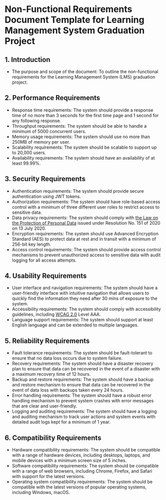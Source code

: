 # Non-Functional Requirements Document Template for Learning Management System Graduation Project

## 1. Introduction

- The purpose and scope of the document: To outline the non-functional requirements for the Learning Management System (LMS) graduation project.

## 2. Performance Requirements

- Response time requirements: The system should provide a response time of no more than 3 seconds for the first time page and 1 second for any following response.
- Throughput requirements: The system should be able to handle a minimum of 5000 concurrent users.
- Memory usage requirements: The system should use no more than 250MB of memory per user.
- Scalability requirements: The system should be scalable to support up to 20,000 users.
- Availability requirements: The system should have an availability of at least 99.99%.

## 3. Security Requirements

- Authentication requirements: The system should provide secure authentication using JWT tokens.
- Authorization requirements: The system should have role-based access control with a minimum of three different user roles to restrict access to sensitive data.
- Data privacy requirements: The system should comply with [the Law on the Protection of Personal Data](https://www.dataguidance.com/sites/default/files/egypt_data_protection_law.pdf) issued under Resolution No. 151 of 2020 on 13 July 2020.
- Encryption requirements: The system should use  Advanced Encryption Standard (AES) to protect data at rest and in transit with a minimum of 256-bit key length.
- Access control requirements: The system should provide access control mechanisms to prevent unauthorized access to sensitive data with audit logging for all access attempts.

## 4. Usability Requirements

- User interface and navigation requirements: The system should have  a user-friendly interface with intuitive navigation that allows users to quickly find the information they need after 30 mins of exposure to the system.
- Accessibility requirements: The system should comply with accessibility guidelines, including [WCAG 2.0](https://www.w3.org/TR/WCAG20/) Level AAA.
- Language support requirements: The system should support at least English language and can be extended to multiple languages.

## 5. Reliability Requirements

- Fault tolerance requirements: The system should be fault-tolerant to ensure that no data loss occurs due to system failure.
- Recovery requirements: The system should have a disaster recovery plan to ensure that data can be recovered in the event of a disaster with a maximum recovery time of 12 hours.
- Backup and restore requirements: The system should have a backup and restore mechanism to ensure that data can be recovered in the event of data loss with backups taken every 24 hours.
- Error handling requirements: The system should have a robust error handling mechanism to prevent system crashes with error messages that are clear and user-friendly.
- Logging and auditing requirements: The system should have a logging and auditing mechanism to track user actions and system events with detailed audit logs kept for a minimum of 1 year.

## 6. Compatibility Requirements

- Hardware compatibility requirements: The system should be compatible with a range of hardware devices, including desktops, laptops, and mobile devices with a minimum screen size of 5 inches.
- Software compatibility requirements: The system should be compatible with a range of web browsers, including Chrome, Firefox, and Safari with support for the latest versions.
- Operating system compatibility requirements: The system should be compatible with the latest versions of popular operating systems, including Windows, macOS.
